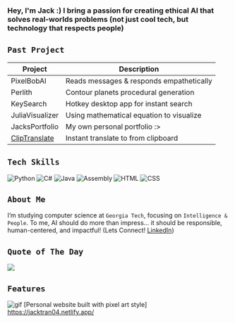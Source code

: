 ### Hey, I'm Jack :) I bring a passion for creating **ethical AI that solves real-worlds problems** (not just cool tech, but technology that respects people)

## `Past Project` 
| Project | Description |
|--------|------------|
| PixelBobAI | Reads messages & responds empathetically |
| Perlith  | Contour planets procedural generation |
| KeySearch | Hotkey desktop app for instant search | 
| JuliaVisualizer | Using mathematical equation to visualize |
| JacksPortfolio  | My own personal portfolio :> |
| [ClipTranslate](https://github.com/jacktran5665/ClipTranslate) | Instant translate to from clipboard | 

## `Tech Skills`
![Python](https://img.shields.io/badge/Python-3670A0?style=for-the-badge&logo=python&logoColor=white) ![C#](https://img.shields.io/badge/C%23-239120?style=for-the-badge&logo=c-sharp&logoColor=white) ![Java](https://img.shields.io/badge/Java-ED8B00?style=for-the-badge&logo=java&logoColor=white) ![Assembly](https://img.shields.io/badge/Assembly-6E4B1F?style=for-the-badge&logo=asm&logoColor=white) ![HTML](https://img.shields.io/badge/HTML5-E34F26?style=for-the-badge&logo=html5&logoColor=white) ![CSS](https://img.shields.io/badge/CSS3-1572B6?style=for-the-badge&logo=css3&logoColor=white)

## `About Me`  
I’m studying computer science at `Georgia Tech`, focusing on `Intelligence & People`. To me, AI should do more than impress... it should be responsible, human-centered, and impactful! (Lets Connect! [LinkedIn](https://www.linkedin.com/in/jacktran04/))

## `Quote of The Day`
![](https://quotes-github-readme.vercel.app/api?type=horizontal&theme=radical)

## `Features`
![gif](https://github.com/user-attachments/assets/9a652e80-b7c4-4c31-92b0-71348fa3f77a) [Personal website built with pixel art style] https://jacktran04.netlify.app/

